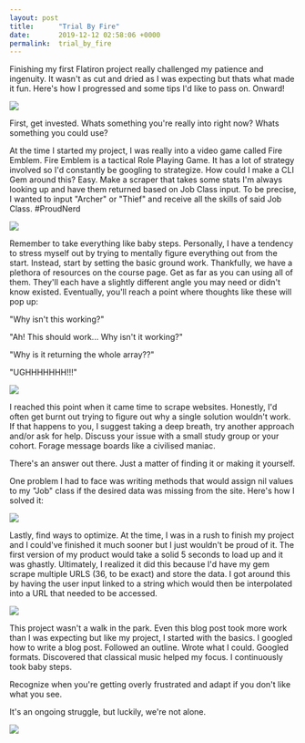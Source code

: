 ```yaml
---
layout: post
title:      "Trial By Fire"
date:       2019-12-12 02:58:06 +0000
permalink:  trial_by_fire
---
```



Finishing my first Flatiron project really challenged my patience and ingenuity. It wasn't as cut and dried as I was expecting but thats what made it fun. Here's how I progressed and some tips I'd like to pass on. Onward!


![](https://i.imgur.com/waKxOfT.jpg)


First, get invested. Whats something you're really into right now? Whats something you could use?

At the time I started my project, I was really into a video game called Fire Emblem. Fire Emblem is a tactical Role Playing Game. It has a lot of strategy involved so I'd constantly be googling to strategize. How could I make a CLI Gem around this? Easy. Make a scraper that takes some stats I'm always looking up and have them returned based on Job Class input. To be precise, I wanted to input "Archer" or "Thief" and receive all the skills of said Job Class. #ProudNerd


![](https://i.imgur.com/YQSQTHX.png)


Remember to take everything like baby steps. Personally, I have a tendency to stress myself out by trying to mentally figure everything out from the start. Instead, start by setting the basic ground work. Thankfully, we have a plethora of resources on the course page. Get as far as you can using all of them. They'll each have a slightly different angle you may need or didn't know existed. Eventually, you'll reach a point where thoughts like these will pop up:

"Why isn't this working?"

"Ah! This should work... Why isn't it working?"

"Why is it returning the whole array??"

"UGHHHHHHH!!!"


![](https://i.imgur.com/uY1YofS.png)


I reached this point when it came time to scrape websites. Honestly, I'd often get burnt out trying to figure out why a single solution wouldn't work. If that happens to you, I suggest taking a deep breath, try another approach and/or ask for help. Discuss your issue with a small study group or your cohort. Forage message boards like a civilised maniac.

There's an answer out there. Just a matter of finding it or making it yourself. 


One problem I had to face was writing methods that would assign nil values to my "Job" class if the desired data was missing from the site. Here's how I solved it: 


![](https://i.imgur.com/En9MJHf.png)


Lastly, find ways to optimize. At the time, I was in a rush to finish my project and I could've finished it much sooner but I just wouldn't be proud of it. The first version of my product would take a solid 5 seconds to load up and it was ghastly. Ultimately, I realized it did this because I'd have my gem scrape multiple URLS (36, to be exact) and store the data. I got around this by having the user input linked to a string which would then be interpolated into a URL that needed to be accessed. 


![](https://i.imgur.com/Ifmo1PU.png)


This project wasn't a walk in the park. Even this blog post took more work than I was expecting but like my project, I started with the basics. I googled how to write a blog post. Followed an outline. Wrote what I could. Googled formats. Discovered that classical music helped my focus. I continuously took baby steps. 

Recognize when you're getting overly frustrated and adapt if you don't like what you see.  

It's an ongoing struggle, but luckily, we're not alone. 



![](https://i.imgur.com/04jd8HN.jpg)


